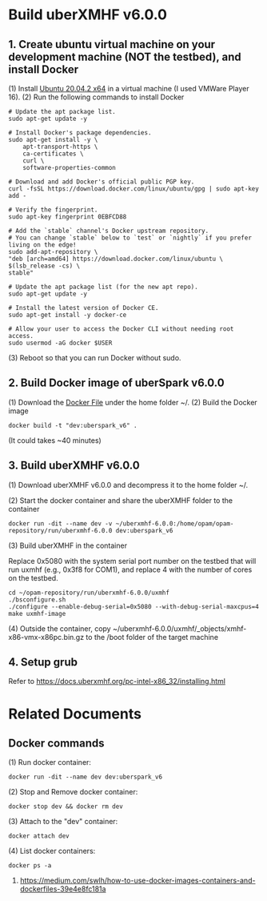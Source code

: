 # Build uberXMHF v6.0.0
## 1. Create ubuntu virtual machine on your development machine (NOT the testbed), and install Docker
(1) Install [Ubuntu 20.04.2 x64](https://releases.ubuntu.com/20.04/ubuntu-20.04.2-desktop-amd64.iso) in a virtual machine (I used VMWare Player 16).
(2) Run the following commands to install Docker

```
# Update the apt package list.
sudo apt-get update -y

# Install Docker's package dependencies.
sudo apt-get install -y \
    apt-transport-https \
    ca-certificates \
    curl \
    software-properties-common

# Download and add Docker's official public PGP key.
curl -fsSL https://download.docker.com/linux/ubuntu/gpg | sudo apt-key add -

# Verify the fingerprint.
sudo apt-key fingerprint 0EBFCD88

# Add the `stable` channel's Docker upstream repository.
# You can change `stable` below to `test` or `nightly` if you prefer living on the edge!
sudo add-apt-repository \
"deb [arch=amd64] https://download.docker.com/linux/ubuntu \
$(lsb_release -cs) \
stable"

# Update the apt package list (for the new apt repo).
sudo apt-get update -y

# Install the latest version of Docker CE.
sudo apt-get install -y docker-ce

# Allow your user to access the Docker CLI without needing root access.
sudo usermod -aG docker $USER
```

(3) Reboot so that you can run Docker without sudo.

## 2. Build Docker image of uberSpark v6.0.0
(1) Download the [Docker File](uXMHF/Dockerfile) under the home folder ~/.
(2) Build the Docker image

```
docker build -t "dev:uberspark_v6" .
```
(It could takes ~40 minutes)


## 3. Build uberXMHF v6.0.0
(1) Download uberXMHF v6.0.0 and decompress it to the home folder ~/.

(2) Start the docker container and share the uberXMHF folder to the container
```
docker run -dit --name dev -v ~/uberxmhf-6.0.0:/home/opam/opam-repository/run/uberxmhf-6.0.0 dev:uberspark_v6
```

(3) Build uberXMHF in the container

Replace 0x5080 with the system serial port number on the testbed that will run uxmhf (e.g., 0x3f8 for COM1), and replace 4 with the number of cores on the testbed.

```
cd ~/opam-repository/run/uberxmhf-6.0.0/uxmhf
./bsconfigure.sh
./configure --enable-debug-serial=0x5080 --with-debug-serial-maxcpus=4
make uxmhf-image
```

(4) Outside the container, copy ~/uberxmhf-6.0.0/uxmhf/_objects/xmhf-x86-vmx-x86pc.bin.gz to the /boot folder of the target machine

## 4. Setup grub
Refer to https://docs.uberxmhf.org/pc-intel-x86_32/installing.html



# Related Documents
## Docker commands
(1) Run docker container: 
```
docker run -dit --name dev dev:uberspark_v6
```

(2) Stop and Remove docker container:
```
docker stop dev && docker rm dev
```

(3) Attach to the "dev" container:
```
docker attach dev
```

(4) List docker containers:
```
docker ps -a
```
1. https://medium.com/swlh/how-to-use-docker-images-containers-and-dockerfiles-39e4e8fc181a
